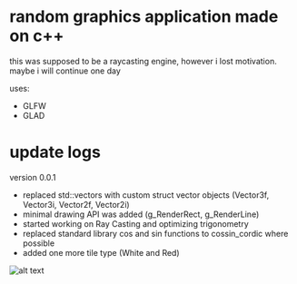 # random graphics application made on c++

this was supposed to be a raycasting engine, however i lost motivation. maybe i will continue one day

uses:
- GLFW
- GLAD

# update logs

version 0.0.1

- replaced std::vectors with custom struct vector objects (Vector3f, Vector3i, Vector2f, Vector2i)
- minimal drawing API was added (g_RenderRect, g_RenderLine)
- started working on Ray Casting and optimizing trigonometry
- replaced standard library cos and sin functions to cossin_cordic where possible
- added one more tile type (White and Red)

![alt text](https://cdn.discordapp.com/attachments/827493056718045195/1037456170845225011/unknown.png)
